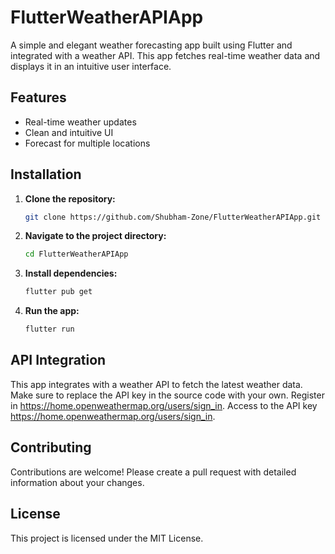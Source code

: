 # FlutterWeatherAPIApp

A simple and elegant weather forecasting app built using Flutter and integrated with a weather API. This app fetches real-time weather data and displays it in an intuitive user interface.

## Features

- Real-time weather updates
- Clean and intuitive UI
- Forecast for multiple locations

## Installation

1. **Clone the repository:**
   ```bash
   git clone https://github.com/Shubham-Zone/FlutterWeatherAPIApp.git
   ```
2. **Navigate to the project directory:**
   ```bash
   cd FlutterWeatherAPIApp
   ```
3. **Install dependencies:**
   ```bash
   flutter pub get
   ```
4. **Run the app:**
   ```bash
   flutter run
   ```

## API Integration

This app integrates with a weather API to fetch the latest weather data. Make sure to replace the API key in the source code with your own.
Register in https://home.openweathermap.org/users/sign_in. Access to the API key https://home.openweathermap.org/users/sign_in.

## Contributing

Contributions are welcome! Please create a pull request with detailed information about your changes.

## License

This project is licensed under the MIT License.

```